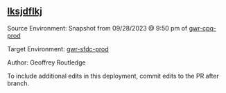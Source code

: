 ## [lksjdflkj](https://app.salto.io/orgs/3ab0fb5b-95a7-497b-836a-2583702766e1/envs/1d1f88ae-562a-48af-a0d4-566e75b86639/deployments/ff7f3608-a3fa-4eb9-a299-2aa5b3fa8a06)

Source Environment: Snapshot from 09/28/2023 @ 9:50 pm of [gwr-cpq-prod](https://app.salto.io/orgs/3ab0fb5b-95a7-497b-836a-2583702766e1/envs/13ce49a9-3991-4887-8e55-c9417403d834)

Target Environment: [gwr-sfdc-prod](https://app.salto.io/orgs/3ab0fb5b-95a7-497b-836a-2583702766e1/envs/1d1f88ae-562a-48af-a0d4-566e75b86639) 

Author: Geoffrey Routledge

To include additional edits in this deployment, commit edits to the PR after branch.